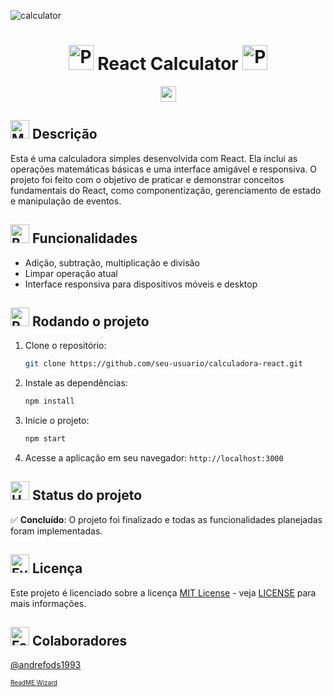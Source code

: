 ![calculator](https://github.com/user-attachments/assets/3fd25530-b18e-4195-9ea9-1e830441794f)

<h1 align="center"><img src="https://raw.githubusercontent.com/Tarikul-Islam-Anik/Animated-Fluent-Emojis/master/Emojis/Activities/Party%20Popper.png" alt="Party Popper" width="40" height="40" /> React Calculator <img src="https://raw.githubusercontent.com/Tarikul-Islam-Anik/Animated-Fluent-Emojis/master/Emojis/Activities/Party%20Popper.png" alt="Party Popper" width="40" height="40" /></h1>

<p align="center" >
  <a href="https://skillicons.dev">
    <img src="https://skillicons.dev/icons?i=css,html,js,react" height="25"/>
  </a>
</p>

## <img src="https://raw.githubusercontent.com/Tarikul-Islam-Anik/Animated-Fluent-Emojis/master/Emojis/Objects/Memo.png" alt="Memo" width="30" height="30" /> Descrição

Esta é uma calculadora simples desenvolvida com React. Ela inclui as operações matemáticas básicas e uma interface amigável e responsiva. O projeto foi feito com o objetivo de praticar e demonstrar conceitos fundamentais do React, como componentização, gerenciamento de estado e manipulação de eventos.

## <img src="https://raw.githubusercontent.com/Tarikul-Islam-Anik/Animated-Fluent-Emojis/master/Emojis/Objects/Books.png" alt="Books" width="30" height="30" /> Funcionalidades

 - Adição, subtração, multiplicação e divisão
 - Limpar operação atual
 - Interface responsiva para dispositivos móveis e desktop

## <img src="https://raw.githubusercontent.com/Tarikul-Islam-Anik/Animated-Fluent-Emojis/master/Emojis/Travel%20and%20places/Rocket.png" alt="Rocket" width="30" height="30" /> Rodando o projeto

1. Clone o repositório:
   ```bash
   git clone https://github.com/seu-usuario/calculadora-react.git
   ```

2. Instale as dependências:
   ```bash
   npm install
   ```

3. Inicie o projeto:
   ```bash
   npm start
   ```

4. Acesse a aplicação em seu navegador: `http://localhost:3000`

## <img src="https://raw.githubusercontent.com/Tarikul-Islam-Anik/Animated-Fluent-Emojis/master/Emojis/Travel%20and%20places/Hourglass%20Done.png" alt="Hourglass Done" width="30" height="30" /> Status do projeto

✅ **Concluído**: O projeto foi finalizado e todas as funcionalidades planejadas foram implementadas.

## <img src="https://raw.githubusercontent.com/Tarikul-Islam-Anik/Animated-Fluent-Emojis/master/Emojis/Hand%20gestures/Eyes.png" alt="Eyes" width="30" height="30" /> Licença

Este projeto é licenciado sobre a licença [MIT License](https://opensource.org/licenses/MIT) - veja [LICENSE](LICENSE) para mais informações.

## <img src="https://raw.githubusercontent.com/Tarikul-Islam-Anik/Animated-Fluent-Emojis/master/Emojis/Hand%20gestures/Folded%20Hands%20Medium-Light%20Skin%20Tone.png" alt="Folded Hands Medium-Light Skin Tone" width="30" height="30" /> Colaboradores

[@andrefods1993](https://github.com/andrefods1993)

<span style="font-size: 10px;"> [ReadME Wizard](https://github.com/andrefods1993) </span>
